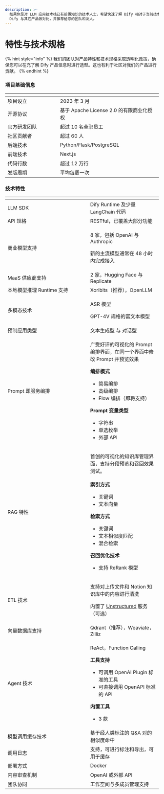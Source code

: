 ```yaml
---
description: >-
  如果你是对 LLM 应用技术栈已有前置知识的技术人士，希望快速了解 Dify 相对于当前技术共识的支持程度和产品特性，这份文档是为你准备的。便于你将
  Dify 与其它产品做对比，并推荐给您的团队和友人。
---
```


# 特性与技术规格

{% hint style="info" %}
我们的团队对产品特性和技术规格采取透明化政策，确保您可以在充了解 Dify 产品信息时进行选型。这也有利于社区对我们的产品进行贡献。
{% endhint %}

### 项目基础信息

<table data-header-hidden data-full-width="false"><thead><tr><th width="156"></th><th></th></tr></thead><tbody><tr><td>项目设立</td><td>2023 年 3 月</td></tr><tr><td>开源协议</td><td>基于 Apache License 2.0 的有限商业化授权</td></tr><tr><td>官方研发团队</td><td>超过 10 名全职员工</td></tr><tr><td>社区贡献者</td><td>超过 60 人</td></tr><tr><td>后端技术</td><td>Python/Flask/PostgreSQL</td></tr><tr><td>前端技术</td><td>Next.js</td></tr><tr><td>代码行数</td><td>超过 12 万行</td></tr><tr><td>发版周期</td><td>平均每周一次</td></tr></tbody></table>

### 技术特性

<table data-header-hidden><thead><tr><th width="255"></th><th></th></tr></thead><tbody><tr><td>LLM SDK</td><td>Dify Runtime 及少量 LangChain 代码</td></tr><tr><td>API 规格</td><td>RESTful，已覆盖大部分功能</td></tr><tr><td>商业模型支持</td><td><p>8 家，包括 OpenAI 与 Authropic</p><p>新的主流模型通常在 48 小时内完成接入</p></td></tr><tr><td>MaaS 供应商支持</td><td>2 家，Hugging Face 与 Replicate</td></tr><tr><td>本地模型推理 Runtime 支持</td><td>Xoribits（推荐），OpenLLM</td></tr><tr><td>多模态技术</td><td><p>ASR 模型</p><p>GPT-4V 规格的富文本模型</p></td></tr><tr><td>预制应用类型</td><td>文本生成型 与 对话型</td></tr><tr><td>Prompt 即服务编排</td><td><p>广受好评的可视化的 Prompt 编排界面，在同一个界面中修改 Prompt 并预览效果<br></p><p><strong>编排模式</strong></p><ul><li>简易编排</li><li>高级编排</li><li>Flow 编排（即将支持）</li></ul><p><strong>Prompt 变量类型</strong></p><ul><li>字符串</li><li>单选枚举</li><li>外部 API</li></ul></td></tr><tr><td>RAG 特性</td><td><p>首创的可视化的知识库管理界面，支持分段预览和召回效果测试。<br><br><strong>索引方式</strong></p><ul><li>关键词</li><li>文本向量</li></ul><p><strong>检索方式</strong></p><ul><li>关键词</li><li>文本相似度匹配</li><li>混合检索</li></ul><p><strong>召回优化技术</strong></p><ul><li>支持 ReRank 模型</li></ul></td></tr><tr><td>ETL 技术</td><td><p>支持对上传文件和 Notion 知识库中的内容进行清洗</p><p>内置了 <a href="https://unstructured.io">Unstructured</a> 服务（可选）</p></td></tr><tr><td>向量数据库支持</td><td>Qdrant（推荐），Weaviate，Zilliz</td></tr><tr><td>Agent 技术</td><td><p>ReAct，Function Calling<br></p><p><strong>工具支持</strong></p><ul><li>可调用 OpenAI Plugin 标准的工具</li><li>可直接调用 OpenAPI 标准的 API</li></ul><p><strong>内置工具</strong></p><ul><li>3 款</li></ul></td></tr><tr><td>模型调用缓存技术</td><td>基于经人类标注的 Q&#x26;A 对的相似度命中</td></tr><tr><td>调用日志</td><td>支持，可进行标注和导出，可用于缓存</td></tr><tr><td>部署方式</td><td>Docker</td></tr><tr><td>内容审查机制</td><td>OpenAI 或外部 API</td></tr><tr><td>团队协同</td><td>工作空间与多成员管理支持</td></tr></tbody></table>
